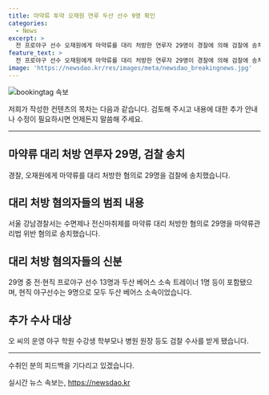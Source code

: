 ```yaml
---
title: 마약류 투약 오재원 연루 두산 선수 9명 확인
categories:
  - News
excerpt: >
  전 프로야구 선수 오재원에게 마약류를 대리 처방한 연루자 29명이 경찰에 의해 검찰에 송치되었습니다. 서울 강남경찰서는 마약류를 대신 처방하거나 공급한 혐의로 전·현직 프로야구 선수 13명과 두산 베어스 소속 트레이너 1명 등을 송치했습니다. 또한 오 씨가 운영하던 야구 학원 수강생 학부모나 병원 원장도 수사를 받게 됐습니다. 오 씨는 지난 4월에 마약류 상습 투약과 수수 혐의로 구속 기소됐습니다.
feature_text: >
  전 프로야구 선수 오재원에게 마약류를 대리 처방한 연루자 29명이 경찰에 의해 검찰에 송치되었습니다. 서울 강남경찰서는 마약류를 대신 처방하거나 공급한 혐의로 전·현직 프로야구 선수 13명과 두산 베어스 소속 트레이너 1명 등을 송치했습니다. 또한 오 씨가 운영하던 야구 학원 수강생 학부모나 병원 원장도 수사를 받게 됐습니다. 오 씨는 지난 4월에 마약류 상습 투약과 수수 혐의로 구속 기소됐습니다.
image: 'https://newsdao.kr/res/images/meta/newsdao_breakingnews.jpg'
---
```


<p><img src="https://newsdao.kr/res/images/meta/newsdao_breakingnews.jpg" alt="bookingtag 속보" /></p>

<p>저희가 작성한 컨텐츠의 목차는 다음과 같습니다. 검토해 주시고 내용에 대한 추가 안내나 수정이 필요하시면 언제든지 말씀해 주세요.</p>

<hr />

<h2>마약류 대리 처방 연루자 29명, 검찰 송치</h2>

<p data-ke-size="size16">경찰, 오재원에게 마약류를 대리 처방한 혐의로 29명을 검찰에 송치했습니다.</p>

<h2>대리 처방 혐의자들의 범죄 내용</h2>

<p data-ke-size="size16">서울 강남경찰서는 수면제나 전신마취제를 마약류 대리 처방한 혐의로 29명을 마약류관리법 위반 혐의로 송치했습니다.</p>

<h2>대리 처방 혐의자들의 신분</h2>

<p data-ke-size="size16">29명 중 전·현직 프로야구 선수 13명과 두산 베어스 소속 트레이너 1명 등이 포함됐으며, 현직 야구선수는 9명으로 모두 두산 베어스 소속이었습니다.</p>

<h2>추가 수사 대상</h2>

<p data-ke-size="size16">오 씨의 운영 야구 학원 수강생 학부모나 병원 원장 등도 검찰 수사를 받게 됐습니다.</p>

<hr />

<p>수취인 분의 피드백을 기다리고 있겠습니다.</p>
실시간 뉴스 속보는, <a href="https://newsdao.kr" rel="dofollow">https://newsdao.kr</a>


